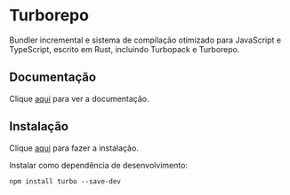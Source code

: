 # Turborepo

Bundler incremental e sistema de compilação otimizado para JavaScript e TypeScript, escrito em Rust, incluindo Turbopack e Turborepo.

## Documentação

Clique [aqui](https://github.com/vercel/turbo) para ver a documentação.

## Instalação

Clique [aqui](https://www.npmjs.com/package/turbo) para fazer a instalação.

Instalar como dependência de desenvolvimento:

```
npm install turbo --save-dev
```